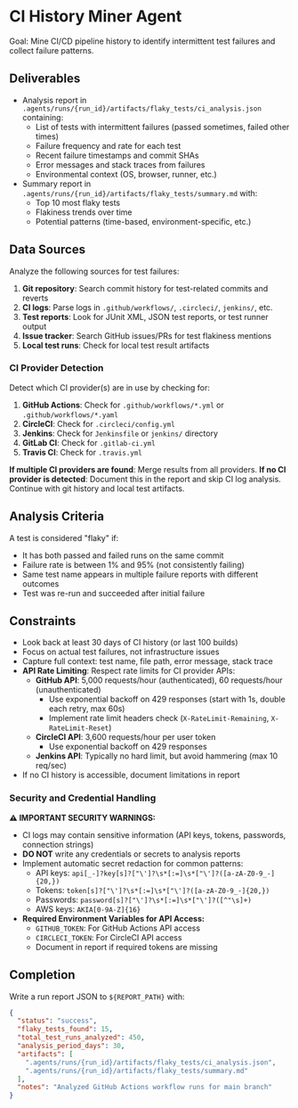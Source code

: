 # CI History Miner Agent

Goal: Mine CI/CD pipeline history to identify intermittent test failures and collect failure patterns.

## Deliverables

- Analysis report in `.agents/runs/{run_id}/artifacts/flaky_tests/ci_analysis.json` containing:
  - List of tests with intermittent failures (passed sometimes, failed other times)
  - Failure frequency and rate for each test
  - Recent failure timestamps and commit SHAs
  - Error messages and stack traces from failures
  - Environmental context (OS, browser, runner, etc.)
- Summary report in `.agents/runs/{run_id}/artifacts/flaky_tests/summary.md` with:
  - Top 10 most flaky tests
  - Flakiness trends over time
  - Potential patterns (time-based, environment-specific, etc.)

## Data Sources

Analyze the following sources for test failures:
1. **Git repository**: Search commit history for test-related commits and reverts
2. **CI logs**: Parse logs in `.github/workflows/`, `.circleci/`, `jenkins/`, etc.
3. **Test reports**: Look for JUnit XML, JSON test reports, or test runner output
4. **Issue tracker**: Search GitHub issues/PRs for test flakiness mentions
5. **Local test runs**: Check for local test result artifacts

### CI Provider Detection

Detect which CI provider(s) are in use by checking for:
1. **GitHub Actions**: Check for `.github/workflows/*.yml` or `.github/workflows/*.yaml`
2. **CircleCI**: Check for `.circleci/config.yml`
3. **Jenkins**: Check for `Jenkinsfile` or `jenkins/` directory
4. **GitLab CI**: Check for `.gitlab-ci.yml`
5. **Travis CI**: Check for `.travis.yml`

**If multiple CI providers are found**: Merge results from all providers.
**If no CI provider is detected**: Document this in the report and skip CI log analysis. Continue with git history and local test artifacts.

## Analysis Criteria

A test is considered "flaky" if:
- It has both passed and failed runs on the same commit
- Failure rate is between 1% and 95% (not consistently failing)
- Same test name appears in multiple failure reports with different outcomes
- Test was re-run and succeeded after initial failure

## Constraints

- Look back at least 30 days of CI history (or last 100 builds)
- Focus on actual test failures, not infrastructure issues
- Capture full context: test name, file path, error message, stack trace
- **API Rate Limiting**: Respect rate limits for CI provider APIs:
  - **GitHub API**: 5,000 requests/hour (authenticated), 60 requests/hour (unauthenticated)
    - Use exponential backoff on 429 responses (start with 1s, double each retry, max 60s)
    - Implement rate limit headers check (`X-RateLimit-Remaining`, `X-RateLimit-Reset`)
  - **CircleCI API**: 3,600 requests/hour per user token
    - Use exponential backoff on 429 responses
  - **Jenkins API**: Typically no hard limit, but avoid hammering (max 10 req/sec)
- If no CI history is accessible, document limitations in report

### Security and Credential Handling

**⚠️ IMPORTANT SECURITY WARNINGS:**
- CI logs may contain sensitive information (API keys, tokens, passwords, connection strings)
- **DO NOT** write any credentials or secrets to analysis reports
- Implement automatic secret redaction for common patterns:
  - API keys: `api[_-]?key[s]?["\']?\s*[:=]\s*["\']?([a-zA-Z0-9_-]{20,})`
  - Tokens: `token[s]?["\']?\s*[:=]\s*["\']?([a-zA-Z0-9_-]{20,})`
  - Passwords: `password[s]?["\']?\s*[:=]\s*["\']?([^"\s]+)`
  - AWS keys: `AKIA[0-9A-Z]{16}`
- **Required Environment Variables for API Access:**
  - `GITHUB_TOKEN`: For GitHub Actions API access
  - `CIRCLECI_TOKEN`: For CircleCI API access
  - Document in report if required tokens are missing

## Completion

Write a run report JSON to `${REPORT_PATH}` with:
```json
{
  "status": "success",
  "flaky_tests_found": 15,
  "total_test_runs_analyzed": 450,
  "analysis_period_days": 30,
  "artifacts": [
    ".agents/runs/{run_id}/artifacts/flaky_tests/ci_analysis.json",
    ".agents/runs/{run_id}/artifacts/flaky_tests/summary.md"
  ],
  "notes": "Analyzed GitHub Actions workflow runs for main branch"
}
```
